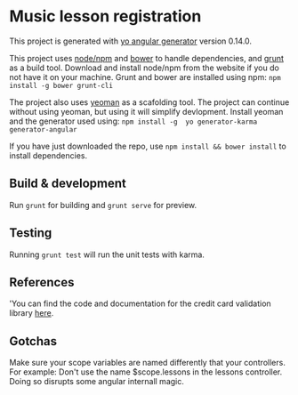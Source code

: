 # Music lesson registration

This project is generated with [yo angular generator](https://github.com/yeoman/generator-angular)
version 0.14.0.

This project uses [node/npm](https://nodejs.org) and [bower](http://bower.io) to handle dependencies, and [grunt](http://gruntjs.com) as a build tool.
Download and install node/npm from the website if you do not have it on your machine. 
Grunt and bower are installed using npm: `npm install -g bower grunt-cli`

The project also uses [yeoman](http://yeoman.io) as a scafolding tool. The project can continue without using yeoman, but using it will simplify devlopment.
Install yeoman and the generator used using: `npm install -g  yo generator-karma generator-angular`

If you have just downloaded the repo, use `npm install && bower install` to install dependencies.

## Build & development

Run `grunt` for building and `grunt serve` for preview.

## Testing

Running `grunt test` will run the unit tests with karma.

## References

'You can find the code and documentation for the credit card validation library [here](https://github.com/bendrucker/angular-credit-cards).

## Gotchas

Make sure your scope variables are named differently that your controllers. For example: Don't use the name $scope.lessons in the lessons controller. Doing so disrupts some angular internall magic.
